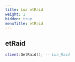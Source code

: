 ```yaml
---
title: Lua etRaid
weight: 1
hidden: true
menuTitle: etRaid
---
```

## etRaid
```lua
client:GetRaid(); -- Lua_Raid
```